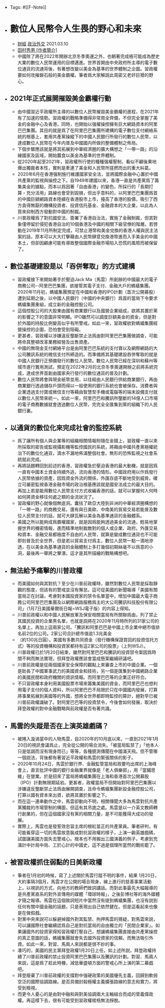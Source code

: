 - Tags: #[[F-Note]]
- # 數位人民幣令人生畏的野心和未來
    - [財經](https://www.nippon.com/hk/articlelist.html?f=ncf-category&s=%E8%B2%A1%E7%B6%93) [政治外交](https://www.nippon.com/hk/articlelist.html?f=ncf-category&s=%E6%94%BF%E6%B2%BB%E5%A4%96%E4%BA%A4) 2021.03.10
    - [田村秀男 [作者簡介]](https://www.nippon.com/hk/in-depth/d00673/?pnum=1#)
    - 中國除了將在2022年開辦北京冬季奧運之外，也朝著完成極可能成為歷史大業的數位人民幣運用的目標邁進。世界首開由中央政府所主導的電子數位通貨的流通背後，有著想改變以美金為基準的世界體制之企圖。習政權要如何攻摧磐石般的美金霸權。筆者爲大家解説此周密又老奸巨猾的野心。
- ## 2021年正式展開摧毀美金霸權行動
    - 由中國習近平政權所主導的以數位人民幣摧毀美金霸權的進程，在2021年有了加速的情勢。習政權的戰略準備得非常周全齊備，不但完全掌握了美金的金融中心及香港，同時，也開始以强權操控擁有巨大網路資本的阿里巴巴集團。其目的就是爲了在阿里巴巴集團所建構的電子數位支付網絡系統的根基上，套用共產黨操縱下的中國人民銀行所發行的數位人民幣，以達成數位人民幣在今年内普及中國國内所做的整備體制之佈局。
    - 下個步驟應該就是將其拓展到中華經濟圈的擴大構想之「一帶一路」的沿線國家及區域，開始蠶食以美金為基準的世界體制。
    - 從2020年起至2021年，習政權所行使的種種强權壓制，看似不顧後果地爆出獨裁者本性，實則是牽連了美金和人民幣所搓撚而出的重大糾葛。
    - 2020年6月在香港强制施行維護國家安全法，並將國際金融中心置於中國共產黨的監視與操控之下。自1949年建國以來，香港一直是共產黨爲了籌集美金的據點，而本以爲因著「自由香港」的變色，所採行的「長期打算・充分活用」路線也會受到毀損，但出乎意料的，以阿里巴巴集團爲首的中國巨額網路資本陸續在香港股市上市，擡高了香港的股價，吸引了西方貪得無厭的機構投資者、投資信托基金、金融資本的大企業，以此為人質來抑制西方發動對中國的制裁。
    - 川普政權爲了對抗國安法、簽署了香港自治法，實施了金融制裁，但其對象僅停留於侵犯香港自治的10個香港及中國的相關下級官僚的階層。若啓動在2019年11月所制定完成，可禁止港幣和美金兌換的香港人權與民主法案的話，原本可以大大打擊藉由人民幣肆意兌換港幣進而入手美金的中國本土，但卻因顧慮可能有導致整個國際金融市場陷入恐慌的風險而被保留了。
- ## 數位基礎建設是以「吞併奪取」的方式建構
    - 習政權接下來開始著手於壓迫Jack Ma（馬雲）所創辦的中國最大的電子商務公司--阿里巴巴集團，欲接管其電子支付、金融大戶的螞蟻集團。2020年11月初，螞蟻集團預定在中國和香港的IPO計劃（首次公開募股）遭到延期之後，以中國人民銀行（中國的中央銀行）爲首的當局下令要求螞蟻集團重組，成立新的金融控股公司。
    - 這個控股公司的大股東由國有商業銀行以及國營企業組成，欲將其置於黨的影響之下的意圖非常明顯。IPO雖然可以調度巨額美金的資金，但是對於外國的持股比例變高似乎有所警戒。如此一來，習政權欲對螞蟻集團經營操控的企圖，恐怕會受到阻礙。
    - 更甚者，習政權以涉嫌違反壟斷禁止法爲由對阿里巴巴集團做調查，可能將命其整頓改革業務經營及出售資產。
    - 中國的無現金支付網絡平台是由阿里巴巴系統的支付寶以及網際網路的大公司騰訊系統的微信支付所締造的。而準備將其基礎建設吞併奪取的就是中國人民銀行正預備發行的數位人民幣。數位人民幣已經在深圳和蘇州等城市進行實用測試，預定在2022年2月的北京冬季奧運開辦之前將系統完成，達成世界首創由國家央行發行的數位通貨的普及計劃。
    - 數位人民幣將會與現金紙幣並用，以往經由人民銀行供給商業銀行，再由商業銀行透過儲存戶頭而得以一般使用的銀行系統也會被保存。消費者與企業透過支付寶或微信支付等藉由智慧型手機或電腦等的端末設備支付就以數位人民幣來統一。如此一來，阿里巴巴和騰訊所壟斷的14億人口市場的電子商務數據就會透過數位人民幣，完完全全匯集到黨的組織下的人民銀行裏。
- ## 以通貨的數位化來完成社會的監控系統
    - 爲了讓所有個人與企業等的組織相關情報附隨在金錢上，習政權一直以來所採取的密告或監視攝影機等監控國民的系統，將藉由中國共產黨極權統治下的數位化通貨，滴水不漏地佈滿整個社會。無形的恐怖監視之社會系統就此完成。
    - 再將話題轉回到前述的香港，習政權急於壓迫香港的最大動機，就是因爲一直有中國本土資金持續外逃，流向香港的情形。中國政府用以作爲發行人民幣依據的資產，因爲資金外流的關係，外匯存底不斷地受到威脅。確立可嚴密監視香港金融市場的政治根基應該就是國安法成立的最大目的。再加上若是能用數位人民幣支付方式收編香港的話，就可以掌握何人何時如何將資金移往何處之類的金流狀況了。
    - 習政權的野心就像個無底洞。囊括了歐亞大陸到非洲的中華經濟圈構想的「一帶一路」的商務交易，還有與日美歐、中南美的貿易交易若能普及數位人民幣支付的話，就可大肆瓦解以美金為基準通貨的金融體系。
    - 美國之所以能夠成爲霸權國家，就是因爲能夠透過美金的流通，輕易地掌握世界的機密情報，進而精準地制裁敵對的個人或企業、政府。外匯交易和資本、金融交易都極度不自由的人民幣，就算是變成數位通貨也不可能即刻普及於全世界，但是若以貿易支付爲主，數位人民幣一點一滴地滲透，在以美金為基準通貨的金融體制上多打幾個初期絲毫不以爲意的小洞，最後再一舉將之擊潰，這才是其所描繪的戰略構想吧。
- ## 無法給予痛擊的川普政權
    - 而美國如何與其對抗？至少在川普前政權時，雖然對數位人民幣是採取靜觀的態度，但該有的警戒並沒有懈怠。這可從美國的新聞報導「美國有關當局正在討論，考慮對本國投資家的禁令名單當中，增加中國最大電子商務公司阿里巴巴集團及以網際網路服務爲主的大公司騰訊科技股份有限公司」（1月7日美國華爾街日報=WSJ電子版）的内容上得知。
    - 川普前政權以和中國人民解放軍及保安相關當局有所關聯爲由，列了禁止其國民投資的企業黑名單，也就是説將在2020年11月時所列的31家公司的名單上，再加上這兩家公司。「騰訊和阿里巴巴是中國上市企業中總市值排名前2位的公司。2家公司合計總市值逾1.3兆美金
    - （約130兆日圓）。美國有多數共同資金（發行機構保證買回的投資信托方式）等的投資機構和投資家都持有這2家公司的股票」（上列WSJ）。
    - 川普政權已於1月20日結束，雖然對阿里巴巴和騰訊的投資禁令案因爲時間不夠而無法實現，但拜登政權應該會當成懸案繼續研議吧。
    - 川普前政權是從兩個國家安全保障的觀點上來審查上市的中國企業。一個是助長了中國軍事武力的美國資金和技術，另一個是匯集到中國網路企業的美國民間和政府機關的資訊情報。而阿里巴巴等的企業正好符合。
    - 不只習政權本身利用美國股票市場來籌集美國的資金，而阿里巴巴也想利用電子支付的個人資料，所以阿里巴巴不局限於只在中國國内發展，打算將事業拓展到美國等的外國，想將全世界都即時監控的算計，絕對早已被川普前政權識破了。對阿里巴巴等的投資禁令，今後會如何發展，取決於拜登政權的對中金融戰略與前政權是否有著共識。
- ## 馬雲的失蹤是否在上演英雄戲碼？
    - 被捲入漩渦當中的人物馬雲，自2020年的10月底以來，一直到2021年1月20日的視訊會議爲止，完全從公開的場合消失。「被當局監禁了」「他本人只是低調而沒有現身而已」等等，各種臆測傳聞在中國滿天飛。但不管哪一個説法，背後都有著習近平政權和馬雲的緊張關係的影子。
    - 2020年10月24日，馬雲於銀行界、金融監管當局和政要均出席的上海峰會上，直言批評中國的銀行金融業界就像是「老人俱樂部」，用「當鋪思維」在營業。於是招來了當局將螞蟻集團在上海和香港首次公開募股（IPO）計劃無限期延宕。更甚者，政權當局不但開始對阿里巴巴集團以涉嫌違反壟斷禁止法爲由展開調查，且命令螞蟻集團新設金融控股公司，打算以國有資本來出資，欲將其置於影響之下。
    - 而在這一連串動作之中，馬雲卻動向不明，相關傳聞大多為馬雲對抗共產黨獨裁的市場管制的構圖，但這有其吊詭之處。馬雲是以一介英文教師轉行創業的，但在這個國家沒有黨的相關力量，是不可能獲得大成功的發展。
    - 實際上，馬雲也是發誓效忠習主席的根紅苗正的共產黨員。筆者研判，有可能看穿這一切的馬雲故意裝成對抗習政權的樣子，上演一齣英雄戲碼，試圖讓美國方面失去警戒心。根本也不用搬出三國演義的例子，考慮到充滿計中計局中局、工於心計的中國史，這不過是個理所當然的戰術罷了。
- ## 被習政權抓住弱點的日美新政權
    - 筆者在1月初的時候，寫了上述關於馬雲行蹤不明的事件，結果 1月20日，大約事隔3個月，馬雲才在公開的場合現身，線上進行的慈善事業活動上，以視訊的方式，向地方的教師們致詞講話。而對此事最先大幅報導的是共產黨直系的對外宣傳用的媒體「環球時報」，之後彭博社等的海外媒體才隨之報導。馬雲在這個致詞短片中當然沒有提到螞蟻集團，也沒有説到任何有關中國金融的話題，只是表現出自己依然健在。但是這看起來也像是在做假戲。
    - 對黨中央來説可以躲避掉國外對其監禁、拘押馬雲的猜疑，對馬雲來説，可以讓國際社會繼續認爲自己是對抗當局的自由獨立的「民間企業家」。如果讓國外的投資家得知習政權打壓自己，想讓螞蟻集團直接由共產黨操控的真正意圖的話，螞蟻集團就會失去國外投資家的信賴，而無法吸引外資。如此一來，對習、馬兩人來説都是很不妙的事。
    - 凑巧的，美國的民主黨拜登政權1月20日上任，如上述所説，拜登政權持續了川普前政權的禁止投資阿里巴巴集團以及騰訊的計劃。對習、馬兩人來説，這是爲了趁此時機，減低華盛頓方面的警戒心所上演的第二幕戯吧。
    - 拜登廢棄了川普前政權的支撐對中强硬政策的美國優先主義，回歸到軟弱空泛的國際協調路線。是否具備封殺極權主義擴張路線的意志和實力，將受到檢視。
    - 而更令人憂心的是由對中融和與對美協調兩大主軸組合而成的菅義偉政權。再這樣下去，很有可能受到習政權桎梏無法掙脫。
